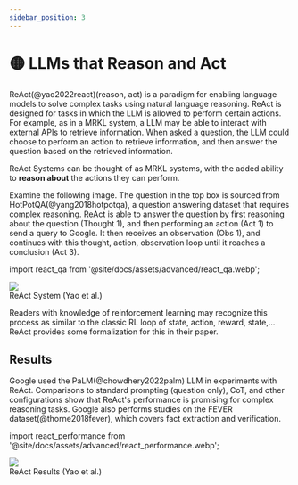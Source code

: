 ```yaml
---
sidebar_position: 3
---
```


# 🟡 LLMs that Reason and Act

ReAct(@yao2022react)(reason, act) is a paradigm for enabling language models to solve complex tasks using natural language reasoning. ReAct is designed for tasks in which the LLM is allowed to perform certain actions. For example, as in a MRKL system, a LLM may be able to interact with external APIs to retrieve information. When asked a question, the LLM could choose to perform an action to retrieve information, and then answer the question based on the retrieved information.

ReAct Systems can be thought of as MRKL systems, with the added ability to **reason about** the actions they can perform.

Examine the following image. The question in the top box is sourced from HotPotQA(@yang2018hotpotqa), a question answering dataset that requires complex reasoning. ReAct is able to answer the question by first reasoning about the question (Thought 1), and then performing an action (Act 1) to send a query to Google. It then receives an observation (Obs 1), and continues with this thought, action, observation loop until it reaches a conclusion (Act 3).


import react_qa from '@site/docs/assets/advanced/react_qa.webp';

<div style={{textAlign: 'center'}}>
  <img src={react_qa} style={{width: "500px"}} />
</div>

<div style={{textAlign: 'center'}}>
ReAct System (Yao et al.)
</div>

Readers with knowledge of reinforcement learning may recognize this process as similar to the classic RL loop of state, action, reward, state,... ReAct provides some formalization for this in their paper.


## Results

Google used the PaLM(@chowdhery2022palm) LLM in experiments with ReAct. Comparisons to standard prompting (question only), CoT, and other configurations show that ReAct's performance is promising for complex reasoning tasks. Google also performs studies on the FEVER dataset(@thorne2018fever), which covers fact extraction and verification.

import react_performance from '@site/docs/assets/advanced/react_performance.webp';

<div style={{textAlign: 'center'}}>
  <img src={react_performance} style={{width: "500px"}} />
</div>

<div style={{textAlign: 'center'}}>
ReAct Results (Yao et al.)
</div>

